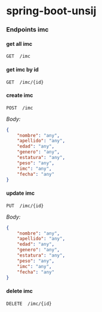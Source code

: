 # spring-boot-unsij

### Endpoints imc

#### get all imc

`GET  /imc`

#### get imc by id

`GET  /imc/{id}`

#### create imc

`POST  /imc`

*Body:*
```json
{
    "nombre": "any",
    "apellido": "any",
    "edad": "any",
    "genero": "any",
    "estatura": "any",
    "peso": "any",
    "imc": "any",
    "fecha": "any"
}
```

#### update imc

`PUT  /imc/{id}`

*Body:*
```json
{
    "nombre": "any",
    "apellido": "any",
    "edad": "any",
    "genero": "any",
    "estatura": "any",
    "peso": "any",
    "imc": "any",
    "fecha": "any"
}
```



#### delete imc

`DELETE  /imc/{id}`

